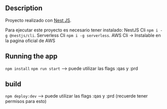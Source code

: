 ## Description

Proyecto realizado con [Nest JS](https://github.com/nestjs/nest).

Para ejecutar este proyecto es necesario tener instalado:
NestJS Cli `npm i -g @nestjs/cli`.
Serverless Cli `npm i -g serverless`.
AWS Cli -> Instalable en la pagina oficial de AWS



## Running the app

`npm install` 
`npm run start` --> puede utilizar las flags :qas y :prd

## build

`npm deploy:dev` --> puede utilizar las flags :qas y :prd (recuerde tener permisos para esto)